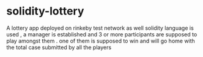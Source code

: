 # solidity-lottery
A lottery app deployed on rinkeby test network as well 
solidity language is used , a manager is established and 3 or more participants are supposed to play amongst them .
one of them is supposed to win and will go home with the total case submitted by all the players
